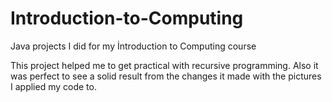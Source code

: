 # Introduction-to-Computing
Java projects I did for my İntroduction to Computing course

This project helped me to get practical with recursive programming. Also it was perfect to see a solid result from the changes it made with the pictures I applied my code to.
